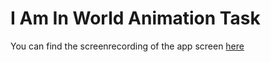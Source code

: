 # I Am In World Animation Task

You can find the screenrecording of the app screen [here](https://drive.google.com/drive/folders/1do1O8GprBPhIShg67Dk8Irfvg2YrsNMk?usp=sharing)


